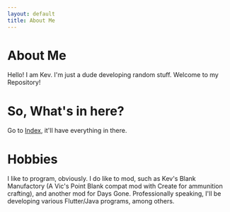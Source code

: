 ```yaml
---
layout: default
title: About Me
---
```

# About Me
Hello! I am Kev.
I'm just a dude developing random stuff. Welcome to my Repository!

# So, What's in here?
Go to [Index](index.md), it'll have everything in there.

# Hobbies
I like to program, obviously. I do like to mod, such as Kev's Blank Manufactory (A Vic's Point Blank compat mod with Create for ammunition crafting), and another mod for Days Gone. Professionally speaking, I'll be developing various Flutter/Java programs, among others.
